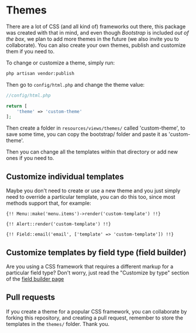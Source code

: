 # Themes

There are a lot of CSS (and all kind of) frameworks out there, this package was created with that in mind, and even though *Bootstrap* is included _out of the box_, we plan to add more themes in the future (we also invite you to collaborate). You can also create your own themes, publish and customize them if you need to.

To change or customize a theme, simply run: 

```bash
php artisan vendor:publish
```

Then go to `config/html.php` and change the theme value:

```php
//config/html.php

return [
    'theme' => 'custom-theme'
];
```

Then create a folder in `resources/views/themes/` called 'custom-theme', to save some time, you can copy the bootstrap/ folder and paste it as 'custom-theme'.

Then you can change all the templates within that directory or add new ones if you need to.

## Customize individual templates

Maybe you don't need to create or use a new theme and you just simply need to override a particular template, you can do this too, since most methods support that, for example:

```blade
{!! Menu::make('menu.items')->render('custom-template') !!}
```

```blade
{!! Alert::render('custom-template') !!}
```

```blade
{!! Field::email('email', ['template' => 'custom-template']) !!}
```

## Customize templates by field type (field builder)

Are you using a CSS framework that requires a different markup for a particular field type? Don't worry, just read the "Customize by type" section of the [ field builder page](field-builder.md)

## Pull requests

If you create a theme for a popular CSS framework, you can collaborate by forking this repository, and creating a pull request, remember to store the templates in the `themes/` folder. Thank you.